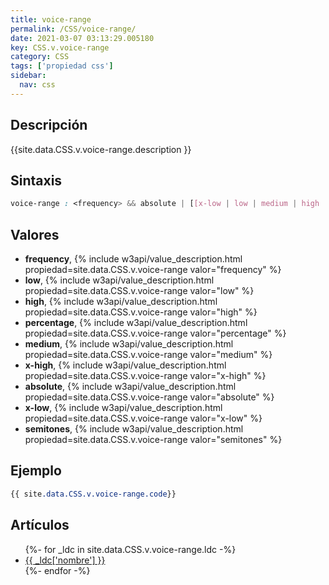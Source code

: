 ```yaml
---
title: voice-range
permalink: /CSS/voice-range/
date: 2021-03-07 03:13:29.005180
key: CSS.v.voice-range
category: CSS
tags: ['propiedad css']
sidebar: 
  nav: css
---
```


## Descripción
{{site.data.CSS.v.voice-range.description }}

## Sintaxis
~~~css
voice-range : <frequency> && absolute | [[x-low | low | medium | high | x-high] || [<frequency> | <semitones> | <percentage>]]
~~~

## Valores
* **frequency**,  {% include w3api/value_description.html propiedad=site.data.CSS.v.voice-range valor="frequency" %}
* **low**,  {% include w3api/value_description.html propiedad=site.data.CSS.v.voice-range valor="low" %}
* **high**,  {% include w3api/value_description.html propiedad=site.data.CSS.v.voice-range valor="high" %}
* **percentage**,  {% include w3api/value_description.html propiedad=site.data.CSS.v.voice-range valor="percentage" %}
* **medium**,  {% include w3api/value_description.html propiedad=site.data.CSS.v.voice-range valor="medium" %}
* **x-high**,  {% include w3api/value_description.html propiedad=site.data.CSS.v.voice-range valor="x-high" %}
* **absolute**,  {% include w3api/value_description.html propiedad=site.data.CSS.v.voice-range valor="absolute" %}
* **x-low**,  {% include w3api/value_description.html propiedad=site.data.CSS.v.voice-range valor="x-low" %}
* **semitones**,  {% include w3api/value_description.html propiedad=site.data.CSS.v.voice-range valor="semitones" %}

## Ejemplo
~~~css
{{ site.data.CSS.v.voice-range.code}}
~~~

## Artículos
<ul>
{%- for _ldc in site.data.CSS.v.voice-range.ldc -%}
   <li>
       <a href="{{_ldc['url'] }}">{{ _ldc['nombre'] }}</a>
   </li>
{%- endfor -%}
</ul>

